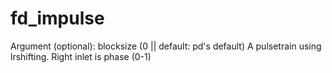 # fd_impulse 



 

 

Argument (optional):
blocksize (0 || default: pd's default)
A pulsetrain using lrshifting. Right inlet is phase (0-1)


 
